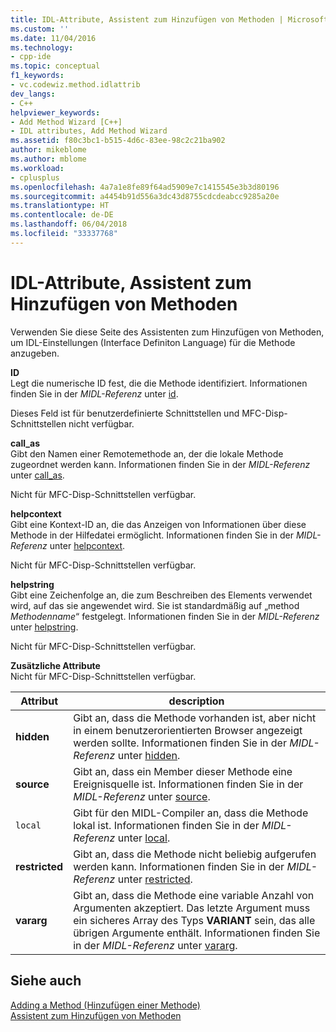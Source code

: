 ```yaml
---
title: IDL-Attribute, Assistent zum Hinzufügen von Methoden | Microsoft-Dokumentation
ms.custom: ''
ms.date: 11/04/2016
ms.technology:
- cpp-ide
ms.topic: conceptual
f1_keywords:
- vc.codewiz.method.idlattrib
dev_langs:
- C++
helpviewer_keywords:
- Add Method Wizard [C++]
- IDL attributes, Add Method Wizard
ms.assetid: f80c3bc1-b515-4d6c-83ee-98c2c21ba902
author: mikeblome
ms.author: mblome
ms.workload:
- cplusplus
ms.openlocfilehash: 4a7a1e8fe89f64ad5909e7c1415545e3b3d80196
ms.sourcegitcommit: a4454b91d556a3dc43d8755cdcdeabcc9285a20e
ms.translationtype: HT
ms.contentlocale: de-DE
ms.lasthandoff: 06/04/2018
ms.locfileid: "33337768"
---
```

# <a name="idl-attributes-add-method-wizard"></a>IDL-Attribute, Assistent zum Hinzufügen von Methoden
Verwenden Sie diese Seite des Assistenten zum Hinzufügen von Methoden, um IDL-Einstellungen (Interface Definiton Language) für die Methode anzugeben.  
  
 **ID**  
 Legt die numerische ID fest, die die Methode identifiziert. Informationen finden Sie in der *MIDL-Referenz* unter [id](http://msdn.microsoft.com/library/windows/desktop/aa367040).  
  
 Dieses Feld ist für benutzerdefinierte Schnittstellen und MFC-Disp-Schnittstellen nicht verfügbar.  
  
 **call_as**  
 Gibt den Namen einer Remotemethode an, der die lokale Methode zugeordnet werden kann. Informationen finden Sie in der *MIDL-Referenz* unter [call_as](http://msdn.microsoft.com/library/windows/desktop/aa366748).  
  
 Nicht für MFC-Disp-Schnittstellen verfügbar.  
  
 **helpcontext**  
 Gibt eine Kontext-ID an, die das Anzeigen von Informationen über diese Methode in der Hilfedatei ermöglicht. Informationen finden Sie in der *MIDL-Referenz* unter [helpcontext](http://msdn.microsoft.com/library/windows/desktop/aa366851).  
  
 Nicht für MFC-Disp-Schnittstellen verfügbar.  
  
 **helpstring**  
 Gibt eine Zeichenfolge an, die zum Beschreiben des Elements verwendet wird, auf das sie angewendet wird. Sie ist standardmäßig auf „method *Methodenname*“ festgelegt. Informationen finden Sie in der *MIDL-Referenz* unter [helpstring](http://msdn.microsoft.com/library/windows/desktop/aa366856).  
  
 Nicht für MFC-Disp-Schnittstellen verfügbar.  
  
 **Zusätzliche Attribute**  
 Nicht für MFC-Disp-Schnittstellen verfügbar.  
  
|Attribut|description|  
|---------------|-----------------|  
|**hidden**|Gibt an, dass die Methode vorhanden ist, aber nicht in einem benutzerorientierten Browser angezeigt werden sollte. Informationen finden Sie in der *MIDL-Referenz* unter [hidden](http://msdn.microsoft.com/library/windows/desktop/aa366861).|  
|**source**|Gibt an, dass ein Member dieser Methode eine Ereignisquelle ist. Informationen finden Sie in der *MIDL-Referenz* unter [source](http://msdn.microsoft.com/library/windows/desktop/aa367166).|  
|`local`|Gibt für den MIDL-Compiler an, dass die Methode lokal ist. Informationen finden Sie in der *MIDL-Referenz* unter [local](http://msdn.microsoft.com/library/windows/desktop/aa367071).|  
|**restricted**|Gibt an, dass die Methode nicht beliebig aufgerufen werden kann. Informationen finden Sie in der *MIDL-Referenz* unter [restricted](http://msdn.microsoft.com/library/windows/desktop/aa367157).|  
|**vararg**|Gibt an, dass die Methode eine variable Anzahl von Argumenten akzeptiert. Das letzte Argument muss ein sicheres Array des Typs **VARIANT** sein, das alle übrigen Argumente enthält. Informationen finden Sie in der *MIDL-Referenz* unter [vararg](http://msdn.microsoft.com/library/windows/desktop/aa367304).|  
  
## <a name="see-also"></a>Siehe auch  
 [Adding a Method (Hinzufügen einer Methode)](../ide/adding-a-method-visual-cpp.md)   
 [Assistent zum Hinzufügen von Methoden](../ide/add-method-wizard.md)